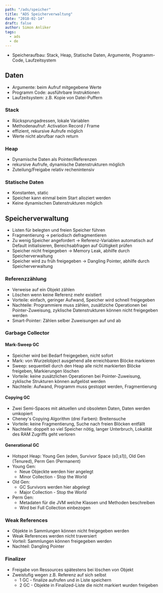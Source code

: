 ```yaml
---
path: "/ads/speicher"
title: "ADS Speicherverwaltung"
date: "2018-02-14"
draft: false
author: Simon Anliker
tags:
  - ads
  - de
---
```


* Speicheraufbau: Stack, Heap, Statische Daten, Argumente, Programm-Code, Laufzeitsystem

## Daten

* Argumente: beim Aufruf mitgegebene Werte
* Programm Code: ausführbare Instruktionen
* Laufzeitsystem: z.B. Kopie von Datei-Puffern

### Stack

* Rücksprungadressen, lokale Variablen
* Methodenaufruf: Activation Record / Frame
* effizient, rekursive Aufrufe möglich
* Werte nicht abrufbar nach return

### Heap

* Dynamische Daten als Pointer/Referenzen
* rekursive Aufrufe, dynamische Datenstrukturen möglich
* Zuteilung/Freigabe relativ rechenintensiv

### Statische Daten

* Konstanten, static
* Speicher kann einmal beim Start alloziert werden
* Keine dynamischen Datenstrukturen möglich


## Speicherverwaltung

* Listen für belegten und freien Speicher führen
* Fragmentierung -> periodisch defragmentieren
* Zu wenig Speicher angefordert -> Referenz-Variablen automatisch auf Default initialisieren, Bereichsabfragen auf Gültigkeit prüfen
* Speicher nicht freigegeben -> Memory Leak, abhilfe durch Speicherverwaltung 
* Speicher wird zu früh freigegeben -> Dangling Pointer, abhilfe durch Speicherverwaltung

### Referenzzählung

* Verweise auf ein Objekt zählen
* Löschen wenn keine Referenz mehr existiert
* Vorteile: einfach, geringer Aufwand, Speicher wird schnell freigegeben
* Nachteile: Programmiere muss zählen, zusätlziche Operationen bei Pointer-Zuweisung, zyklische Datenstrukturen können nicht freigegeben werden
* Smart-Pointer: Zählen selber Zuweisungen auf und ab

### Garbage Collector

#### Mark-Sweep GC

* Speicher wird bei Bedarf freigegeben, nicht sofort
* Mark: von Wurzelobject ausgehend alle erreichbaren Blöcke markieren
* Sweep: sequentiell durch den Heap alle nicht markierten Blöcke freigeben, Markierungen löschen
* Vorteile: keine zusätzlichen Operationen bei Pointer-Zuweisung, zyklische Strukturen können aufgelöst werden
* Nachteile: Aufwand, Programm muss gestoppt werden, Fragmentierung

#### Copying GC

* Zwei Semi-Spaces mit aktuellen und obsoleten Daten, Daten werden umkopiert
* Cheney's Copying Algorithm (drei Farben): Breitensuche
* Vorteile: keine Fragmentierung, Suche nach freien Blöcken entfällt
* Nachteile: doppelt so viel Speicher nötig, langer Unterbruch, Lokalität des RAM Zugriffs geht verloren

#### Generational GC

* Hotspot Heap: Young Gen (eden, Survivor Space (s0,s1)), Old Gen (Tenured), Perm Gen (Permanent)
* Young Gen:
  * Neue Objeckte werden hier angelegt
  * Minor Collection - Stop the World
* Old Gen: 
  * GC Survivors werden hier abgelegt
  * Major Collection - Stop the World
* Perm Gen: 
  * Metadaten für die JVM welche Klassen und Methoden beschreiben
  * Wird bei Full Collection einbezogen

### Weak References

* Objekte in Sammlungen können nicht freigegeben werden
* Weak References werden nicht traversiert
* Vorteil: Sammlungen können freigegeben werden
* Nachteil: Dangling Pointer

### Finalizer

* Freigabe von Ressources spätestens bei löschen von Objekt
* Zweistufig wegen z.B. Referenz auf sich selbst
  * 1 GC - finalize aufrufen und in Liste speichern
  * 2 GC - Objekte in Finalized-Liste die nicht markiert wurden freigeben





